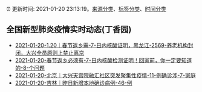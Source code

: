 :alarm_clock: 更新时间: 2021-01-20 23:13:19。[来源分类](../README.md)、[标签分类](../TAGS.md)、[时间分类](../TIMELINE.md)

## 全国新型肺炎疫情实时动态(丁香园)




- [2021-01-20-1.20｜春节返乡需-7-日内核酸证明，黑龙江-2569-养老机构封闭，大兴全员原则上禁止离京](http://app.cctv.com/special/cportal/detail/arti/index.html?id=ArtioGlyWWQbHxM88G5tdBlR210120&isfromapp=1) 
- [2021-01-20-春节返乡必须有-7-日内核酸检测证明！回家前，你一定要知道的-8-个问题](http://app.cctv.com/special/cportal/detail/arti/index.html?id=ArtilmoevgPMUSqjDe4uTVRh210120&isfromapp=1) 
- [2021-01-20-北京｜大兴天宫院融汇社区突发聚集性疫情-11-例确诊涉-7-家庭](http://app.cctv.com/special/cportal/detail/arti/index.html?id=ArtipuFkBLJn9trLEFLereLu210120&isfromapp=1) 
- [2021-01-20-吉林｜昨日新增本地确诊病例-46-例](http://app.cctv.com/special/cportal/detail/arti/index.html?id=ArtiwYa8YeouxEYYXaQoqvCp210120&isfromapp=1) 